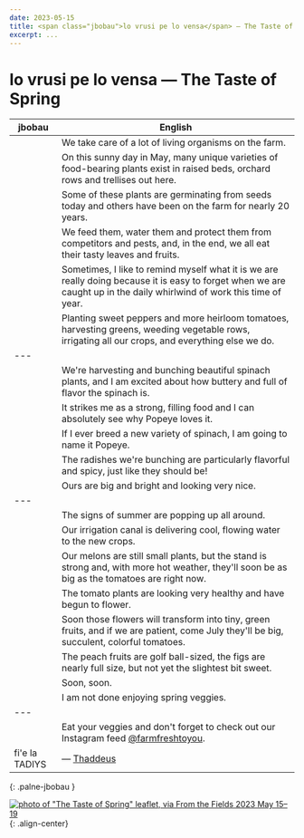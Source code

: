 ```yaml
---
date: 2023-05-15
title: <span class="jbobau">lo vrusi pe lo vensa</span> — The Taste of Spring
excerpt: ...
---
```


# <span class="jbobau">lo vrusi pe lo vensa</span> — The Taste of Spring

| jbobau | English
|-|-
|  | We take care of a lot of living organisms on the farm.
|  | On this sunny day in May, many unique varieties of food-bearing plants exist in raised beds, orchard rows and trellises out here.
|  | Some of these plants are germinating from seeds today and others have been on the farm for nearly 20 years.
|  | We feed them, water them and protect them from competitors and pests, and, in the end, we all eat their tasty leaves and fruits.
|  | Sometimes, I like to remind myself what it is we are really doing because it is easy to forget when we are caught up in the daily whirlwind of work this time of year.
|  | Planting sweet peppers and more heirloom tomatoes, harvesting greens, weeding vegetable rows, irrigating all our crops, and everything else we do.
|---
|  | We're harvesting and bunching beautiful spinach plants, and I am excited about how buttery and full of flavor the spinach is.
|  | It strikes me as a strong, filling food and I can absolutely see why Popeye loves it.
|  | If I ever breed a new variety of spinach, I am going to name it Popeye.
|  | The radishes we're bunching are particularly flavorful and spicy, just like they should be!
|  | Ours are big and bright and looking very nice.
|---
|  | The signs of summer are popping up all around.
|  | Our irrigation canal is delivering cool, flowing water to the new crops.
|  | Our melons are still small plants, but the stand is strong and, with more hot weather, they'll soon be as big as the tomatoes are right now.
|  | The tomato plants are looking very healthy and have begun to flower.
|  | Soon those flowers will transform into tiny, green fruits, and if we are patient, come July they'll be big, succulent, colorful tomatoes.
|  | The peach fruits are golf ball-sized, the figs are nearly full size, but not yet the slightest bit sweet.
|  | Soon, soon.
|  | I am not done enjoying spring veggies.
|---
|  | Eat your veggies and don't forget to check out our Instagram feed [@farmfreshtoyou].
| fi'e la TADIYS | — [Thaddeus][@farmerthaddeus]
{: .palne-jbobau }

[![photo of "The Taste of Spring" leaflet, via _From the Fields_ 2023 May 15–19](https://i.imgur.com/JXGy63dl.jpg)](https://i.imgur.com/JXGy63d.jpg){: .align-center}

[@farmerthaddeus]: https://instagram.com/farmerthaddeus
[@farmfreshtoyou]: https://instagram.com/farmfreshtoyou
